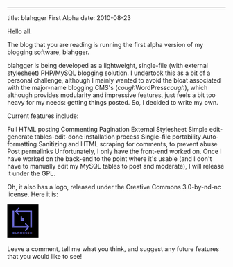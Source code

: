---
title: blahgger First Alpha
date: 2010-08-23

Hello all.

The blog that you are reading is running the first alpha version of my blogging 
software, blahgger.

blahgger is being developed as a lightweight, single-file (with external stylesheet)
 PHP/MySQL blogging solution. I undertook this as a bit of a personal challenge, 
 although I mainly wanted to avoid the bloat associated with the major-name 
 blogging CMS's (*cough*WordPress*cough*), which although provides modularity 
 and impressive features, just feels a bit too heavy for my needs: getting 
 things posted. So, I decided to write my own.

Current features include:

Full HTML posting
Commenting
Pagination
External Stylesheet
Simple edit-generate tables-edit-done installation process
Single-file portability
Auto-formatting
Sanitizing and HTML scraping for comments, to prevent abuse
Post permalinks
Unfortunately, I only have the front-end worked on. Once I have worked on the 
back-end to the point where it's usable (and I don't have to manually edit my
 MySQL tables to post and moderate), I will release it under the GPL.

Oh, it also has a logo, released under the Creative Commons 3.0-by-nd-nc license. 
Here it is:

![blahgger logo](https://github.com/gatesphere/blog-resources/raw/master/downloads/images/blahgger.png)


Leave a comment, tell me what you think, and suggest any future features that you would like to see! 
